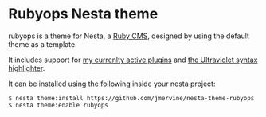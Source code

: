 Rubyops Nesta theme
===================

rubyops is a theme for Nesta, a [Ruby CMS](nesta), designed by
using the default theme as a template.

It includes support for [my currenlty active plugins](http://www.rubyops.net/nesta/plugins) and [the Ultraviolet syntax highlighter](http://ultraviolet.rubyforge.org/).

It can be installed using the following inside your nesta project:

    $ nesta theme:install https://github.com/jmervine/nesta-theme-rubyops
    $ nesta theme:enable rubyops
    

[nesta]: http://nestacms.com


